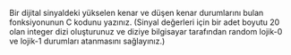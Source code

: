 Bir dijital sinyaldeki yükselen kenar ve düşen kenar durumlarını bulan fonksiyonunun C kodunu yazınız. (Sinyal değerleri için bir adet boyutu 20 olan integer dizi oluşturunuz ve diziye bilgisayar tarafından random lojik-0 ve lojik-1 durumları atanmasını sağlayınız.)